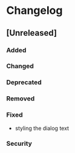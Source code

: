 # Changelog

## [Unreleased]
### Added

### Changed

### Deprecated

### Removed

### Fixed
- styling the dialog text


### Security
